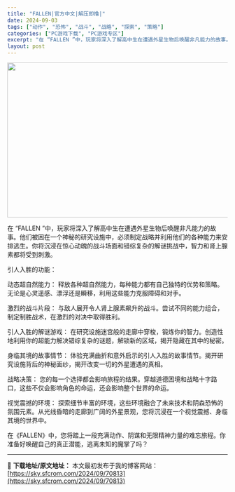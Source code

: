 ```yaml
---
title: "FALLEN|官方中文|解压即撸|"
date: 2024-09-03
tags: ["动作", "恐怖", "战斗", "战略", "探索", "策略"]
categories: ["PC游戏下载", "PC游戏专区"]
excerpt: "在 “FALLEN ”中，玩家将深入了解高中生在遭遇外星生物后唤醒非凡能力的故事。他们被困在一个神秘的研究设施中，必须制定战略并利用他们的各种能力来安排逃生。你将沉浸在惊心动魄的战斗场面和错综复杂的解谜挑战中，智力和肾上腺素都将受到刺激。 引人入胜的功能： 动态超自然能力： 释放各种超自然能力，每种&hellip;"
layout: post
---
```


<img class="aligncenter size-full wp-image-70814" src="https://sky.sfcrom.com/wp-content/uploads/2024/09/2024090308410274.webp" alt="" width="616" height="353" />

在 “FALLEN ”中，玩家将深入了解高中生在遭遇外星生物后唤醒非凡能力的故事。他们被困在一个神秘的研究设施中，必须制定战略并利用他们的各种能力来安排逃生。你将沉浸在惊心动魄的战斗场面和错综复杂的解谜挑战中，智力和肾上腺素都将受到刺激。

引人入胜的功能：

动态超自然能力： 释放各种超自然能力，每种能力都有自己独特的优势和策略。无论是心灵遥感、漂浮还是瞬移，利用这些能力克服障碍和对手。

激烈的战斗片段： 与敌人展开令人肾上腺素飙升的战斗。尝试不同的能力组合，制定制胜战术，在激烈的对决中取得胜利。

引人入胜的解谜游戏： 在研究设施迷宫般的走廊中穿梭，锻炼你的智力。创造性地利用你的超能力解决错综复杂的谜题，解锁新的区域，揭开隐藏在其中的秘密。

身临其境的故事情节： 体验充满曲折和意外启示的引人入胜的故事情节。揭开研究设施背后的神秘面纱，揭开改变一切的外星遭遇的真相。

战略决策： 您的每一个选择都会影响旅程的结果。穿越道德困境和战略十字路口，这些不仅会影响角色的命运，还会影响整个世界的命运。

视觉震撼的环境： 探索细节丰富的环境，这些环境融合了未来技术和阴森恐怖的氛围元素。从光线昏暗的走廊到广阔的外星景观，您将沉浸在一个视觉震撼、身临其境的世界中。

在《FALLEN》中，您将踏上一段充满动作、阴谋和无限精神力量的难忘旅程。你准备好唤醒自己的真正潜能，逃离未知的魔掌了吗？

---
📖 **下载地址/原文地址：** 本文最初发布于我的博客网站：[https://sky.sfcrom.com/2024/09/70813](https://sky.sfcrom.com/2024/09/70813)
